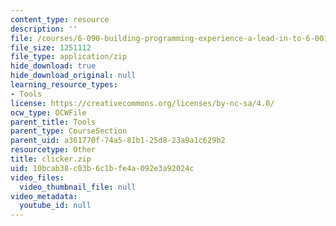 ```yaml
---
content_type: resource
description: ''
file: /courses/6-090-building-programming-experience-a-lead-in-to-6-001-january-iap-2005/10bcab38c03b6c1bfe4a092e3a92024c_clicker.zip
file_size: 1251112
file_type: application/zip
hide_download: true
hide_download_original: null
learning_resource_types:
- Tools
license: https://creativecommons.org/licenses/by-nc-sa/4.0/
ocw_type: OCWFile
parent_title: Tools
parent_type: CourseSection
parent_uid: a361770f-74a5-81b1-25d8-23a9a1c629b2
resourcetype: Other
title: clicker.zip
uid: 10bcab38-c03b-6c1b-fe4a-092e3a92024c
video_files:
  video_thumbnail_file: null
video_metadata:
  youtube_id: null
---
```

